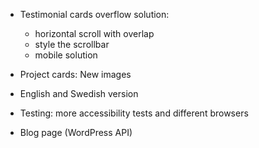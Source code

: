 * Testimonial cards overflow solution:
  - horizontal scroll with overlap
  - style the scrollbar
  - mobile solution

* Project cards:  New images
* English and Swedish version 

 
* Testing: more accessibility tests and different browsers
* Blog page (WordPress API)